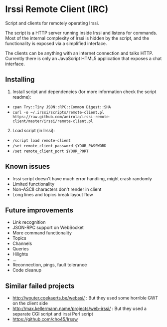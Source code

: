 Irssi Remote Client (IRC)
=========================

Script and clients for remotely operating Irssi.

The script is a HTTP server running inside Irssi and listens for commands. Most of the internal complexity of Irssi is hidden by the script, and the functionality is exposed via a simplified interface.

The clients can be anything with an internet connection and talks HTTP. Currently there is only an JavaScript HTML5 application that exposes a chat interface.


Installing
----------

 1. Install script and dependencies (for more information check the script readme):
  * `cpan Try::Tiny JSON::RPC::Common Digest::SHA`
  * `curl -o ~/.irssi/scripts/remote-client.pl https://raw.github.com/aeirola/irssi-remote-client/master/irssi/remote-client.pl`

 2. Load script (in Irssi):
  * `/script load remote-client`
  * `/set remote_client_password $YOUR_PASSWORD`
  * `/set remote_client_port $YOUR_PORT`


Known issues
------------
* Irssi script doesn't have much error handling, might crash randomly
* Limited functionality
* Non-ASCII characters don't render in client
* Long lines and topics break layout flow

Future improvements
-------------------
* Link recognition
* JSON-RPC support on WebSocket
* More command functionality
 * Topics
 * Channels
 * Queries
 * Hilights
 * ...
* Reconnection, pings, fault tolerance
* Code cleanup


Similar failed projects
-----------------------
* http://wouter.coekaerts.be/webssi/ : But they used some horrible GWT on the client side
* http://max.kellermann.name/projects/web-irssi/ : But they used a separate CGI script and irssi Perl script
* https://github.com/cho45/Irssw
